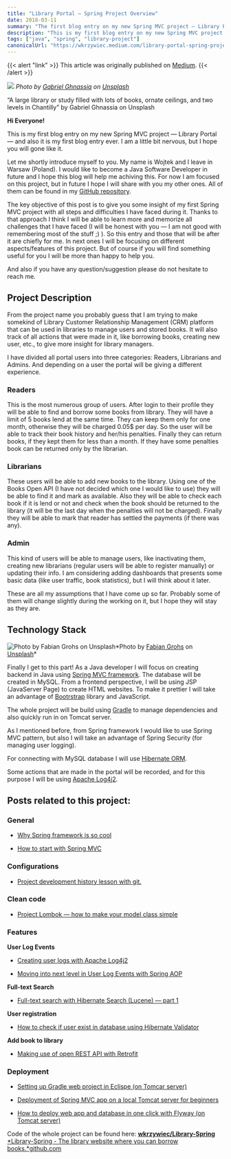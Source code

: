 ```yaml
---
title: "Library Portal — Spring Project Overview"
date: 2018-03-11
summary: "The first blog entry on my new Spring MVC project — Library Portal"
description: "This is my first blog entry on my new Spring MVC project — Library Portal — and also it is my first blog entry ever. I am a little bit nervous, but I hope you will gone like it."
tags: ["java", "spring", "library-project"]
canonicalUrl: "https://wkrzywiec.medium.com/library-portal-spring-project-overview-ddbf910dcb95"
---
```


{{< alert "link" >}}
This article was originally published on [Medium](https://wkrzywiec.medium.com/library-portal-spring-project-overview-ddbf910dcb95).
{{< /alert >}}

![](https://miro.medium.com/max/700/0*uwHYGnR-0oNsDWDv.) *Photo by [Gabriel Ghnassia](https://unsplash.com/@gabrielghnassia) on [Unsplash](unsplash.com)*


“A large library or study filled with lots of books, ornate ceilings, and two levels in Chantilly” by Gabriel Ghnassia on Unsplash

**Hi Everyone!**

This is my first blog entry on my new Spring MVC project — Library Portal — and also it is my first blog entry ever. I am a little bit nervous, but I hope you will gone like it.

Let me shortly introduce myself to you. My name is Wojtek and I leave in Warsaw (Poland). I would like to become a Java Software Developer in future and I hope this blog will help me achiving this. For now I am focused on this project, but in future I hope I will share with you my other ones. All of them can be found in my [GitHub repository](https://github.com/wkrzywiec).

The key objective of this post is to give you some insight of my first Spring MVC project with all steps and difficulties I have faced during it. Thanks to that approach I think I will be able to learn more and memorize all challenges that I have faced (I will be honest with you — I am not good with remembering most of the stuff ;) ). So this entry and those that will be after it are chiefly for me. In next ones I will be focusing on different aspects/features of this project. But of course if you will find something useful for you I will be more than happy to help you.

And also if you have any question/suggestion please do not hesitate to reach me.

## Project Description

From the project name you probably guess that I am trying to make somekind of Library Customer Relationship Management (CRM) platform that can be used in libraries to manage users and stored books. It will also track of all actions that were made in it, like borrowing books, creating new user, etc., to give more insight for library managers.

I have divided all portal users into three categories: Readers, Librarians and Admins. And depending on a user the portal will be giving a different experience.

### **Readers**

This is the most numerous group of users. After login to their profile they will be able to find and borrow some books from library. They will have a limit of 5 books lend at the same time. They can keep them only for one month, otherwise they will be charged 0.05$ per day. So the user will be able to track their book history and her/his penalties. Finally they can return books, if they kept them for less than a month. If they have some penalties book can be returned only by the librarian.

### Librarians

These users will be able to add new books to the library. Using one of the Books Open API (I have not decided which one I would like to use) they will be able to find it and mark as available. Also they will be able to check each book if it is lend or not and check when the book should be returned to the library (it will be the last day when the penalties will not be charged). Finally they will be able to mark that reader has settled the payments (if there was any).

### Admin

This kind of users will be able to manage users, like inactivating them, creating new librarians (regular users will be able to register manually) or updating their info. I am considering adding dashboards that presents some basic data (like user traffic, book statistics), but I will think about it later.

These are all my assumptions that I have come up so far. Probably some of them will change slightly during the working on it, but I hope they will stay as they are.

## Technology Stack

![Photo by [Fabian Grohs](https://unsplash.com/@grohsfabian?utm_source=medium&utm_medium=referral) on [Unsplash](https://unsplash.com?utm_source=medium&utm_medium=referral)](https://cdn-images-1.medium.com/max/11150/0*j6vYG_yaSmz_DYMR.)*Photo by [Fabian Grohs](https://unsplash.com/@grohsfabian?utm_source=medium&utm_medium=referral) on [Unsplash](https://unsplash.com?utm_source=medium&utm_medium=referral)*

Finally I get to this part! As a Java developer I will focus on creating backend in Java using [Spring MVC framework](https://spring.io/). The database will be created in MySQL. From a frontend perspective, I will be using JSP (JavaServer Page) to create HTML websites. To make it prettier I will take an advantage of [Bootrstrap](https://getbootstrap.com/) library and JavaScript.

The whole project will be build using [Gradle](https://gradle.org/) to manage dependencies and also quickly run in on Tomcat server.

As I mentioned before, from Spring framework I would like to use Spring MVC pattern, but also I will take an advantage of Spring Security (for managing user logging).

For connecting with MySQL database I will use [Hibernate ORM](http://hibernate.org/orm/).

Some actions that are made in the portal will be recorded, and for this purpose I will be using [Apache Log4j2](https://logging.apache.org/log4j/2.x/).

## Posts related to this project:

### General

* [Why Spring framework is so cool](https://medium.com/@wkrzywiec/why-spring-framework-is-so-cool-8472ceabaab1)

* [How to start with Spring MVC](https://medium.com/@wkrzywiec/how-to-start-with-spring-mvc-309dec3c59fd)

### **Configurations**

* [Project development history lesson with git.](https://medium.com/@wkrzywiec/project-development-history-lesson-with-git-424b9940ad84)

### **Clean code**

* [Project Lombok — how to make your model class simple](https://medium.com/@wkrzywiec/project-lombok-how-to-make-your-model-class-simple-ad71319c35d5)

### **Features**

**User Log Events**

* [Creating user logs with Apache Log4j2](https://medium.com/@wojciechkrzywiec/creating-user-logs-with-apache-log4j2-90bfeb8a0d3f)

* [Moving into next level in User Log Events with Spring AOP](https://medium.com/@wkrzywiec/moving-into-next-level-in-user-log-events-with-spring-aop-3b4435892f16)

**Full-text Search**

* [Full-text search with Hibernate Search (Lucene) — part 1](https://medium.com/@wkrzywiec/full-text-search-with-hibernate-search-lucene-part-1-e245b889aa8e)

**User registration**

* [How to check if user exist in database using Hibernate Validator](https://medium.com/@wkrzywiec/how-to-check-if-user-exist-in-database-using-hibernate-validator-eab110429a6)

**Add book to library**

* [Making use of open REST API with Retrofit](https://medium.com/@wkrzywiec/making-use-of-open-rest-api-with-retrofit-dac6094f0522)

### Deployment

* [Setting up Gradle web project in Eclispe (on Tomcar server)](https://medium.com/@wojciechkrzywiec/setting-up-gradle-spring-project-in-eclipse-on-tomcat-server-77d68454fd8d)

* [Deployment of Spring MVC app on a local Tomcat server for beginners](https://medium.com/@wkrzywiec/deployment-of-spring-mvc-app-on-a-local-tomcat-server-for-beginners-3dfff9161908)

* [How to deploy web app and database in one click with Flyway (on Tomcat server)](https://medium.com/@wkrzywiec/how-to-deploy-web-app-and-database-in-one-click-with-flyway-on-tomcat-server-26b580e09e38)

Code of the whole project can be found here:
[**wkrzywiec/Library-Spring**
*Library-Spring - The library website where you can borrow books.*github.com](https://github.com/wkrzywiec/Library-Spring)
